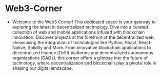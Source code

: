 # Web3-Corner
- Welcome to the Web3 Corner! This dedicated space is your gateway to exploring the latest in decentralized technology. Dive into a curated collection of web and mobile applications infused with blockchain innovation. Discover projects at the forefront of the decentralized web, showcasing the integration of technologies like Python, React, React-Native, Solidity and More. From innovative blockchain applications to decentralized finance (DeFi) platforms and decentralized autonomous organizations (DAOs), this corner offers a glimpse into the future of technology, where decentralization and blockchain play a pivotal role in shaping our digital landscape.
